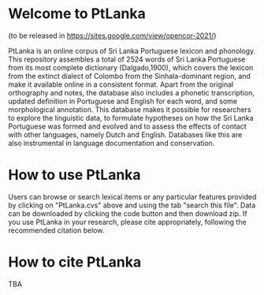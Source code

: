 # Welcome to PtLanka

(to be released in https://sites.google.com/view/opencor-2021/)

PtLanka is an online corpus of Sri Lanka Portuguese lexicon and phonology. This repository assembles a total of 2524 words of Sri Lanka Portuguese from its most complete dictionary (Dalgado,1900), which covers the lexicon from the extinct dialect of Colombo from the Sinhala-dominant region, and make it available online in a consistent format. Apart from the original orthography and notes, the database also includes a phonetic transcription, updated definition in Portuguese and English for each word, and some morphological annotation. This database makes it possible for researchers to explore the linguistic data, to formulate hypotheses on how the Sri Lanka Portuguese was formed and evolved and to assess the effects of contact with other languages, namely Dutch and English. Databases like this are  also instrumental in language documentation and conservation.

# How to use PtLanka

Users can browse or search lexical items or any particular features provided by clicking on "PtLanka.cvs" above and using the tab "search this file". Data can be downloaded by clicking the code button and then download zip. If you use PtLanka in your research, please cite appropriately, following the recommended citation below.

# How to cite PtLanka

TBA
